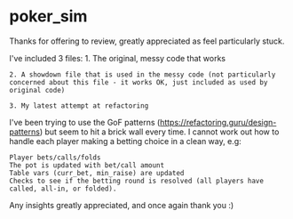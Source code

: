 # poker_sim

Thanks for offering to review, greatly appreciated as feel particularly stuck.

I've included 3 files:
    1. The original, messy code that works
    
    2. A showdown file that is used in the messy code (not particularly concerned about this file - it works OK, just included as used by original code)
    
    3. My latest attempt at refactoring
    
I've been trying to use the GoF patterns (https://refactoring.guru/design-patterns) but seem to hit a brick wall every time.
I cannot work out how to handle each player making a betting choice in a clean way, e.g:

    Player bets/calls/folds
    The pot is updated with bet/call amount
    Table vars (curr_bet, min_raise) are updated
    Checks to see if the betting round is resolved (all players have called, all-in, or folded).
   
Any insights greatly appreciated, and once again thank you :)
